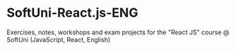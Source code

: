 # SoftUni-React.js-ENG
Exercises, notes, workshops and exam projects for the "React JS" course @ SoftUni (JavaScript, React, English)
